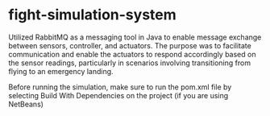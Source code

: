 # fight-simulation-system

Utilized RabbitMQ as a messaging tool in Java to enable message exchange between sensors, controller, and actuators. The purpose was to facilitate communication and enable the actuators to respond accordingly based on the sensor readings, particularly in scenarios involving transitioning from flying to an emergency landing.

Before running the simulation, make sure to run the pom.xml file by selecting Build With Dependencies on the project (if you are using NetBeans)
